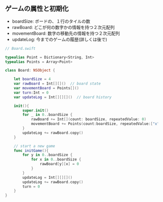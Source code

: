##  ゲームの属性と初期化

* <y>boardSize</y>: ボードの、１行のタイルの数
* <y>rawBoard</y>: どこが何の数字かの情報を持つ２次元配列
* <y>movementBoard</y>: 数字の移動先の情報を持つ２次元配列
* <y>updateLog</y>: 今までのゲームの履歴(詳しくは後で)

```swift
// Board.swift

typealias Point = Dictionary<String, Int>
typealias Points = Array<Point>

class Board: NSObject {

    let boardSize = 4
    var rawBoard = Int[][]()  // board state
    var movementBoard = Points[]()
    var turn:Int = 0
    var updateLog = Int[][][]()  // board history

    init(){
        super.init()
        for _ in 0..boardSize {
            rawBoard += Int[](count: boardSize, repeatedValue: 0)
            movementBoard += Points(count:boardSize, repeatedValue:["x":0, "y":0])
        }
        updateLog += rawBoard.copy()
    }

    // start a new game
    func initGame(){
        for y in 0..boardSize {
            for x in 0..boardSize {
                rawBoard[y][x] = 0
            }
        }
        updateLog = Int[][][]()
        updateLog += rawBoard.copy()
        turn = 0
    }
}
```